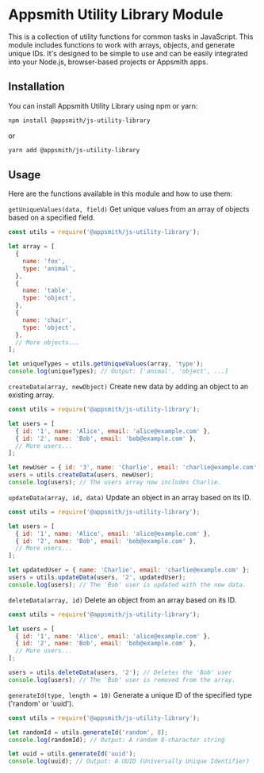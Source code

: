 # Appsmith Utility Library Module

This is a collection of utility functions for common tasks in JavaScript. This module includes functions to work with arrays, objects, and generate unique IDs. It's designed to be simple to use and can be easily integrated into your Node.js, browser-based projects or Appsmith apps.

## Installation

You can install Appsmith Utility Library using npm or yarn:

```bash
npm install @appsmith/js-utility-library
```

or

```bash
yarn add @appsmith/js-utility-library
```

## Usage

Here are the functions available in this module and how to use them:

`getUniqueValues(data, field)`
Get unique values from an array of objects based on a specified field.

```javascript
const utils = require('@appsmith/js-utility-library');

let array = [
  {
    name: 'fox',
    type: 'animal',
  },
  {
    name: 'table',
    type: 'object',
  },
  {
    name: 'chair',
    type: 'object',
  },
  // More objects...
];

let uniqueTypes = utils.getUniqueValues(array, 'type');
console.log(uniqueTypes); // Output: ['animal', 'object', ...]
```

`createData(array, newObject)`
Create new data by adding an object to an existing array.

```javascript
const utils = require('@appsmith/js-utility-library');

let users = [
  { id: '1', name: 'Alice', email: 'alice@example.com' },
  { id: '2', name: 'Bob', email: 'bob@example.com' },
  // More users...
];

let newUser = { id: '3', name: 'Charlie', email: 'charlie@example.com' };
users = utils.createData(users, newUser);
console.log(users); // The users array now includes Charlie.
```

`updateData(array, id, data)`
Update an object in an array based on its ID.

```javascript
const utils = require('@appsmith/js-utility-library');

let users = [
  { id: '1', name: 'Alice', email: 'alice@example.com' },
  { id: '2', name: 'Bob', email: 'bob@example.com' },
  // More users...
];

let updatedUser = { name: 'Charlie', email: 'charlie@example.com' };
users = utils.updateData(users, '2', updatedUser);
console.log(users); // The 'Bob' user is updated with the new data.
```

`deleteData(array, id)`
Delete an object from an array based on its ID.

```javascript
const utils = require('@appsmith/js-utility-library');

let users = [
  { id: '1', name: 'Alice', email: 'alice@example.com' },
  { id: '2', name: 'Bob', email: 'bob@example.com' },
  // More users...
];

users = utils.deleteData(users, '2'); // Deletes the 'Bob' user
console.log(users); // The 'Bob' user is removed from the array.
```

`generateId(type, length = 10)`
Generate a unique ID of the specified type ('random' or 'uuid').

```javascript
const utils = require('@appsmith/js-utility-library');

let randomId = utils.generateId('random', 8);
console.log(randomId); // Output: A random 8-character string

let uuid = utils.generateId('uuid');
console.log(uuid); // Output: A UUID (Universally Unique Identifier)
```
